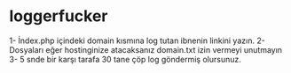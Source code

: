 # loggerfucker


1- İndex.php içindeki domain kısmına log tutan ibnenin linkini yazın.
2- Dosyaları eğer hostinginize atacaksanız domain.txt izin vermeyi unutmayın
3- 5 snde bir karşı tarafa 30 tane çöp log göndermiş olursunuz.
